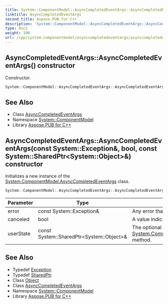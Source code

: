```yaml
---
title: System::ComponentModel::AsyncCompletedEventArgs::AsyncCompletedEventArgs constructor
linktitle: AsyncCompletedEventArgs
second_title: Aspose.PUB for C++
description: 'System::ComponentModel::AsyncCompletedEventArgs::AsyncCompletedEventArgs constructor. Constructor in C++.'
type: docs
weight: 100
url: /cpp/system.componentmodel/asynccompletedeventargs/asynccompletedeventargs/
---
```

## AsyncCompletedEventArgs::AsyncCompletedEventArgs() constructor


Constructor.

```cpp
System::ComponentModel::AsyncCompletedEventArgs::AsyncCompletedEventArgs()
```

## See Also

* Class [AsyncCompletedEventArgs](../)
* Namespace [System::ComponentModel](../../)
* Library [Aspose.PUB for C++](../../../)
## AsyncCompletedEventArgs::AsyncCompletedEventArgs(const System::Exception\&, bool, const System::SharedPtr\<System::Object\>\&) constructor


Initializes a new instance of the [System.ComponentModel.AsyncCompletedEventArgs](../) class.

```cpp
System::ComponentModel::AsyncCompletedEventArgs::AsyncCompletedEventArgs(const System::Exception &error, bool canceled, const System::SharedPtr<System::Object> &userState)
```


| Parameter | Type | Description |
| --- | --- | --- |
| error | const System::Exception\& | Any error that occurred during the asynchronous operation. |
| canceled | bool | A value indicating whether the asynchronous operation was canceled. |
| userState | const System::SharedPtr\<System::Object\>\& | The optional user-supplied state object passed to the [System.ComponentModel.BackgroundWorker.RunWorkerAsync](../../backgroundworker/runworkerasync/)([System.Object](../../../system/object/)) method. |

## See Also

* Typedef [Exception](../../../system/exception/)
* Typedef [SharedPtr](../../../system/sharedptr/)
* Class [Object](../../../system/object/)
* Class [AsyncCompletedEventArgs](../)
* Namespace [System::ComponentModel](../../)
* Library [Aspose.PUB for C++](../../../)
